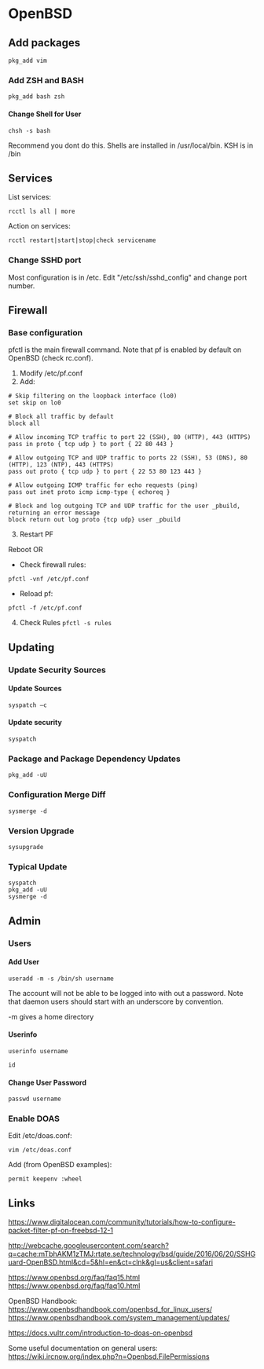# OpenBSD

## Add packages 
`pkg_add vim`

### Add ZSH and BASH
`pkg_add bash zsh`

#### Change Shell for User
```chsh -s bash```

Recommend you dont do this. Shells are installed in /usr/local/bin. KSH is in /bin

## Services

List services:
```
rcctl ls all | more
```

Action on services:
```
rcctl restart|start|stop|check servicename
```

### Change SSHD port

Most configuration is in /etc. Edit "/etc/ssh/sshd_config" and change port number.

## Firewall 

### Base configuration

pfctl is the main firewall command. Note that pf is enabled by default on OpenBSD (check rc.conf).

1. Modify /etc/pf.conf 
2. Add: 
```
# Skip filtering on the loopback interface (lo0)
set skip on lo0
 
# Block all traffic by default
block all
 
# Allow incoming TCP traffic to port 22 (SSH), 80 (HTTP), 443 (HTTPS)
pass in proto { tcp udp } to port { 22 80 443 }

# Allow outgoing TCP and UDP traffic to ports 22 (SSH), 53 (DNS), 80 (HTTP), 123 (NTP), 443 (HTTPS)
pass out proto { tcp udp } to port { 22 53 80 123 443 }
 
# Allow outgoing ICMP traffic for echo requests (ping)
pass out inet proto icmp icmp-type { echoreq }
 
# Block and log outgoing TCP and UDP traffic for the user _pbuild, returning an error message
block return out log proto {tcp udp} user _pbuild
```

3. Restart PF

Reboot
OR

- Check firewall rules:
```
pfctl -vnf /etc/pf.conf
```

- Reload pf:
```
pfctl -f /etc/pf.conf
```

4. Check Rules 
```pfctl -s rules```
 
## Updating 

### Update Security Sources

#### Update Sources 
`syspatch –c`

#### Update security
`syspatch`

### Package and Package Dependency Updates
`pkg_add -uU`

### Configuration Merge Diff
`sysmerge -d`

### Version Upgrade
`sysupgrade`

### Typical Update
```
syspatch
pkg_add -uU
sysmerge -d
```

## Admin

### Users

#### Add User

```useradd -m -s /bin/sh username```

The account will not be able to be logged into with out a password. Note that daemon users should start with an underscore by convention.

-m gives a home directory

#### Userinfo

`userinfo username`

`id`

#### Change User Password
```passwd username```

### Enable DOAS

Edit /etc/doas.conf:

```
vim /etc/doas.conf
```

Add (from OpenBSD examples):

```
permit keepenv :wheel
```

## Links

https://www.digitalocean.com/community/tutorials/how-to-configure-packet-filter-pf-on-freebsd-12-1

http://webcache.googleusercontent.com/search?q=cache:mTbhAKM1zTMJ:rtate.se/technology/bsd/guide/2016/06/20/SSHGuard-OpenBSD.html&cd=5&hl=en&ct=clnk&gl=us&client=safari

https://www.openbsd.org/faq/faq15.html
https://www.openbsd.org/faq/faq10.html

OpenBSD Handbook:
https://www.openbsdhandbook.com/openbsd_for_linux_users/
https://www.openbsdhandbook.com/system_management/updates/

https://docs.vultr.com/introduction-to-doas-on-openbsd

Some useful documentation on general users:
https://wiki.ircnow.org/index.php?n=Openbsd.FilePermissions


